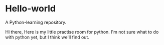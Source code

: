 # Hello-world
A Python-learning repository.

Hi there,
Here is my little practise room for python.
I'm not sure what to do with python yet, but I think we'll find out.
